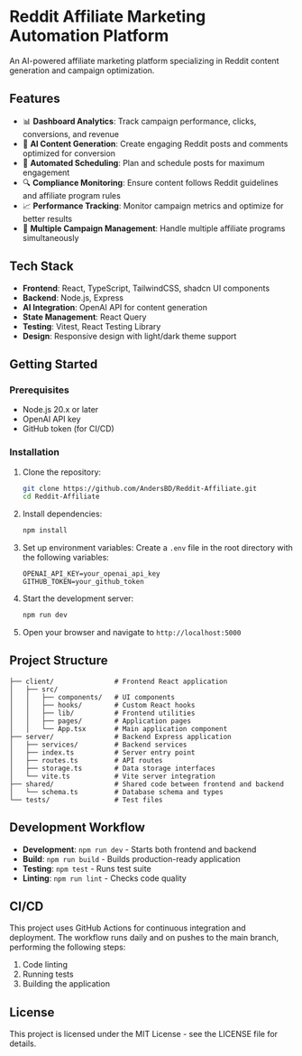 # Reddit Affiliate Marketing Automation Platform

An AI-powered affiliate marketing platform specializing in Reddit content generation and campaign optimization.

## Features

- 📊 **Dashboard Analytics**: Track campaign performance, clicks, conversions, and revenue
- 🤖 **AI Content Generation**: Create engaging Reddit posts and comments optimized for conversion
- 📅 **Automated Scheduling**: Plan and schedule posts for maximum engagement
- 🔍 **Compliance Monitoring**: Ensure content follows Reddit guidelines and affiliate program rules
- 📈 **Performance Tracking**: Monitor campaign metrics and optimize for better results
- 🔄 **Multiple Campaign Management**: Handle multiple affiliate programs simultaneously

## Tech Stack

- **Frontend**: React, TypeScript, TailwindCSS, shadcn UI components
- **Backend**: Node.js, Express
- **AI Integration**: OpenAI API for content generation
- **State Management**: React Query
- **Testing**: Vitest, React Testing Library
- **Design**: Responsive design with light/dark theme support

## Getting Started

### Prerequisites

- Node.js 20.x or later
- OpenAI API key
- GitHub token (for CI/CD)

### Installation

1. Clone the repository:
   ```bash
   git clone https://github.com/AndersBD/Reddit-Affiliate.git
   cd Reddit-Affiliate
   ```

2. Install dependencies:
   ```bash
   npm install
   ```

3. Set up environment variables:
   Create a `.env` file in the root directory with the following variables:
   ```
   OPENAI_API_KEY=your_openai_api_key
   GITHUB_TOKEN=your_github_token
   ```

4. Start the development server:
   ```bash
   npm run dev
   ```

5. Open your browser and navigate to `http://localhost:5000`

## Project Structure

```
├── client/               # Frontend React application
│   ├── src/
│   │   ├── components/   # UI components
│   │   ├── hooks/        # Custom React hooks
│   │   ├── lib/          # Frontend utilities
│   │   ├── pages/        # Application pages
│   │   └── App.tsx       # Main application component
├── server/               # Backend Express application
│   ├── services/         # Backend services
│   ├── index.ts          # Server entry point
│   ├── routes.ts         # API routes
│   ├── storage.ts        # Data storage interfaces
│   └── vite.ts           # Vite server integration
├── shared/               # Shared code between frontend and backend
│   └── schema.ts         # Database schema and types
└── tests/                # Test files
```

## Development Workflow

- **Development**: `npm run dev` - Starts both frontend and backend
- **Build**: `npm run build` - Builds production-ready application
- **Testing**: `npm test` - Runs test suite
- **Linting**: `npm run lint` - Checks code quality

## CI/CD

This project uses GitHub Actions for continuous integration and deployment. The workflow runs daily and on pushes to the main branch, performing the following steps:

1. Code linting
2. Running tests
3. Building the application

## License

This project is licensed under the MIT License - see the LICENSE file for details.